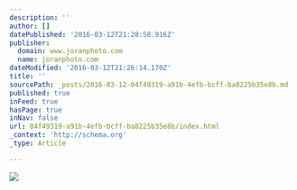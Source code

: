 ```yaml
---
description: ''
author: []
datePublished: '2016-03-12T21:28:58.916Z'
publisher:
  domain: www.joranphoto.com
  name: joranphoto.com
dateModified: '2016-03-12T21:26:14.170Z'
title: ''
sourcePath: _posts/2016-03-12-04f49319-a91b-4efb-bcff-ba8225b35e8b.md
published: true
inFeed: true
hasPage: true
inNav: false
url: 04f49319-a91b-4efb-bcff-ba8225b35e8b/index.html
_context: 'http://schema.org'
_type: Article

---
```

![](http://static1.squarespace.com/static/551e3cfde4b06dcd025eadc2/56074591e4b0829832ab894e/56d91a0f554f01702a59efb4/1457069056041/?format=500w)
